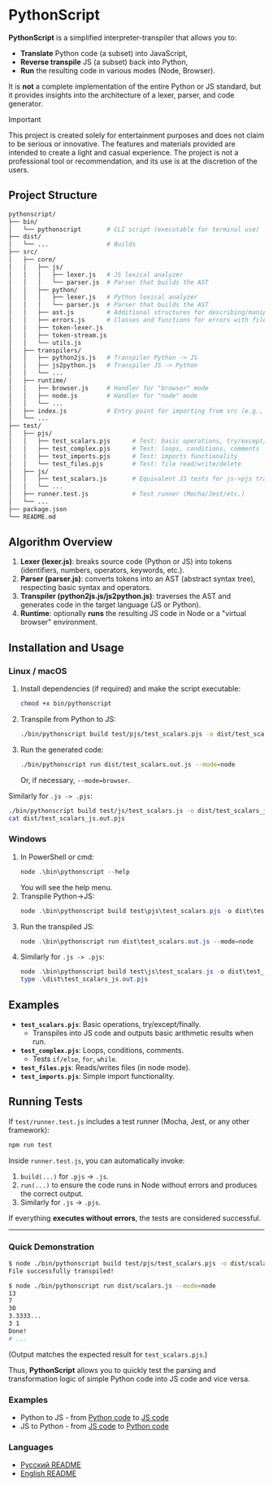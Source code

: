 # PythonScript

**PythonScript** is a simplified interpreter-transpiler that allows you to:

- **Translate** Python code (a subset) into JavaScript,
- **Reverse transpile** JS (a subset) back into Python,
- **Run** the resulting code in various modes (Node, Browser).

It is **not** a complete implementation of the entire Python or JS standard, but it provides insights into the architecture of a lexer, parser, and code generator.

> [!IMPORTANT]
> This project is created solely for entertainment purposes and does not claim to be serious or innovative. The features and materials provided are intended to create a light and casual experience. The project is not a professional tool or recommendation, and its use is at the discretion of the users.

## Project Structure

```bash
pythonscript/
├── bin/
│   └── pythonscript       # CLI script (executable for terminal use)
├── dist/
│   └── ...                # Builds
├── src/
│   ├── core/
│   │   ├── js/
│   │   │   ├── lexer.js   # JS lexical analyzer
│   │   │   └── parser.js  # Parser that builds the AST
│   │   ├── python/
│   │   │   ├── lexer.js   # Python lexical analyzer
│   │   │   └── parser.js  # Parser that builds the AST
│   │   ├── ast.js         # Additional structures for describing/manipulating the AST
│   │   ├── errors.js      # Classes and functions for errors with file/line info
│   │   ├── token-lexer.js
│   │   ├── token-stream.js
│   │   └── utils.js
│   ├── transpilers/
│   │   ├── python2js.js   # Transpiler Python -> JS
│   │   ├── js2python.js   # Transpiler JS -> Python
│   │   └── ...
│   ├── runtime/
│   │   ├── browser.js     # Handler for "browser" mode
│   │   ├── node.js        # Handler for "node" mode
│   │   └── ...
│   ├── index.js           # Entry point for importing from src (e.g., for CLI)
│   └── ...
├── test/
│   ├── pjs/
│   │   ├── test_scalars.pjs      # Test: basic operations, try/except/finally
│   │   ├── test_complex.pjs      # Test: loops, conditions, comments
│   │   ├── test_imports.pjs      # Test: imports functionality
│   │   └── test_files.pjs        # Test: file read/write/delete
│   ├── js/
│   │   ├── test_scalars.js       # Equivalent JS tests for js->pjs transpilation
│   │   └── ...
│   ├── runner.test.js            # Test runner (Mocha/Jest/etc.)
│   └── ...
├── package.json
└── README.md
```

## Algorithm Overview

1. **Lexer (lexer.js)**: breaks source code (Python or JS) into tokens (identifiers, numbers, operators, keywords, etc.).  
2. **Parser (parser.js)**: converts tokens into an AST (abstract syntax tree), respecting basic syntax and operators.  
3. **Transpiler (python2js.js/js2python.js)**: traverses the AST and generates code in the target language (JS or Python).  
4. **Runtime**: optionally **runs** the resulting JS code in Node or a "virtual browser" environment.

## Installation and Usage

### Linux / macOS

1. Install dependencies (if required) and make the script executable:
   ```bash
   chmod +x bin/pythonscript
   ```
2. Transpile from Python to JS:
   ```bash
   ./bin/pythonscript build test/pjs/test_scalars.pjs -o dist/test_scalars.out.js
   ```
3. Run the generated code:
   ```bash
   ./bin/pythonscript run dist/test_scalars.out.js --mode=node
   ```
   Or, if necessary, `--mode=browser`.

Similarly for `.js -> .pjs`:
```bash
./bin/pythonscript build test/js/test_scalars.js -o dist/test_scalars_js.out.pjs
cat dist/test_scalars_js.out.pjs
```

### Windows

1. In PowerShell or cmd:
   ```powershell
   node .\bin\pythonscript --help
   ```
   You will see the help menu.
2. Transpile Python->JS:
   ```powershell
   node .\bin\pythonscript build test\pjs\test_scalars.pjs -o dist\test_scalars.out.js
   ```
3. Run the transpiled JS:
   ```powershell
   node .\bin\pythonscript run dist\test_scalars.out.js --mode=node
   ```
4. Similarly for `.js -> .pjs`:
   ```powershell
   node .\bin\pythonscript build test\js\test_scalars.js -o dist\test_scalars_js.out.pjs
   type .\dist\test_scalars_js.out.pjs
   ```

## Examples

- **`test_scalars.pjs`**: Basic operations, try/except/finally.  
  - Transpiles into JS code and outputs basic arithmetic results when run.  
- **`test_complex.pjs`**: Loops, conditions, comments.  
  - Tests `if/else`, `for`, `while`.  
- **`test_files.pjs`**: Reads/writes files (in node mode).  
- **`test_imports.pjs`**: Simple import functionality.

## Running Tests

If `test/runner.test.js` includes a test runner (Mocha, Jest, or any other framework):

```bash
npm run test
```

Inside `runner.test.js`, you can automatically invoke:
1. `build(...)` for `.pjs` -> `.js`.  
2. `run(...)` to ensure the code runs in Node without errors and produces the correct output.  
3. Similarly for `.js` -> `.pjs`.

If everything **executes without errors**, the tests are considered successful.

---

### Quick Demonstration

```bash
$ node ./bin/pythonscript build test/pjs/test_scalars.pjs -o dist/scalars.js
File successfully transpiled!

$ node ./bin/pythonscript run dist/scalars.js --mode=node
13
7
30
3.3333...
3 1
Done!
# ...
```
(Output matches the expected result for `test_scalars.pjs`.)

Thus, **PythonScript** allows you to quickly test the parsing and transformation logic of simple Python code into JS code and vice versa.

### Examples

 * Python to JS - from [Python code](/test/pjs/test_scalars.pjs) to [JS code](/dist/test_scalars.out.js)
 * JS to Python - from [JS code](/test/js/test_scalars.js) to [Python code](/dist/test_scalars_js.out.pjs)

### Languages

* [Русский README](README.ru.md)
* [English README](README.md)
